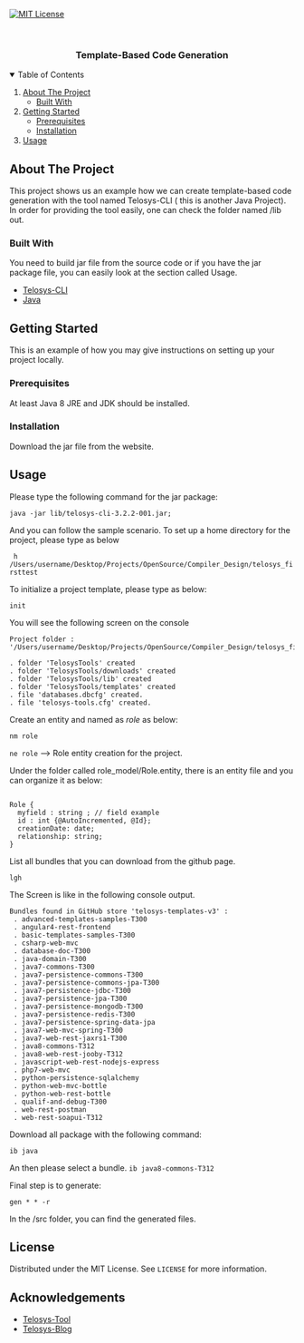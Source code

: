 
<!--
*** Thanks for checking out the Best-README-Template. If you have a suggestion
*** that would make this better, please fork the repo and create a pull request
*** or simply open an issue with the tag "enhancement".
*** Thanks again! Now go create something AMAZING! :D
-->



<!-- PROJECT SHIELDS -->
<!--
*** I'm using markdown "reference style" links for readability.
*** Reference links are enclosed in brackets [ ] instead of parentheses ( ).
*** See the bottom of this document for the declaration of the reference variables
*** for contributors-url, forks-url, etc. This is an optional, concise syntax you may use.
*** https://www.markdownguide.org/basic-syntax/#reference-style-links
-->


<!-- [![Contributors][contributors-shield]][contributors-url] 
[![Forks][forks-shield]][forks-url]
[![Stargazers][stars-shield]][stars-url]
[![Issues][issues-shield]][issues-url] -->
[![MIT License][license-shield]][license-url]
<!-- [![LinkedIn][linkedin-shield]][linkedin-url] -->



<!-- PROJECT LOGO -->
<br />
<!-- <p align="center">
  <a href="https://github.com/othneildrew/Best-README-Template">
    <img src="images/logo.png" alt="Logo" width="80" height="80">
  </a> -->

  <h3 align="center">Template-Based Code Generation</h3>
<!-- 
  <p align="center">
    <br />
    <a href="https://github.com/othneildrew/Best-README-Template"> 
    <br />
    <br />
    <a href="https://github.com/othneildrew/Best-README-Template">View Demo</a>
    ·
    <a href="https://github.com/othneildrew/Best-README-Template/issues">Report Bug</a>
    ·
    <a href="https://github.com/othneildrew/Best-README-Template/issues">Request Feature</a>
  </p>
</p> 
-->

<!-- TABLE OF CONTENTS -->
<details open="open">
  <summary>Table of Contents</summary>
  <ol>
    <li>
      <a href="#about-the-project">About The Project</a>
      <ul>
        <li><a href="#built-with">Built With</a></li>
      </ul>
    </li>
    <li>
      <a href="#getting-started">Getting Started</a>
      <ul>
        <li><a href="#prerequisites">Prerequisites</a></li>
        <li><a href="#installation">Installation</a></li>
      </ul>
    </li>
    <li><a href="#usage">Usage</a></li>
    <!-- <li><a href="#roadmap">Roadmap</a></li>
    <li><a href="#contributing">Contributing</a></li>
    <li><a href="#license">License</a></li>
    <li><a href="#contact">Contact</a></li>
    <li><a href="#acknowledgements">Acknowledgements</a></li> -->
  </ol>
</details>



<!-- ABOUT THE PROJECT -->
## About The Project

<!-- [![Product Name Screen Shot][product-screenshot]](https://example.com) -->

This project shows us an example how we can create template-based code generation with the tool named Telosys-CLI ( this is another Java Project). In order for providing the tool easily, one can check the folder named /lib out.

### Built With

You need to build jar file from the source code or if you have the jar package file, you can easily look at the section called Usage.
* [Telosys-CLI](http://www.telosys.org/download/telosys-cli/)
* [Java](https://www.java.com/en/)


<!-- GETTING STARTED -->
## Getting Started

This is an example of how you may give instructions on setting up your project locally.

### Prerequisites

At least Java 8 JRE and JDK should be installed. 

### Installation
Download the jar file from the website. 

## Usage

Please type the following command for the jar package: 

   ```java -jar lib/telosys-cli-3.2.2-001.jar;```

And you can follow the sample scenario. To set up a home directory for the project, please type as below

``` h /Users/username/Desktop/Projects/OpenSource/Compiler_Design/telosys_firsttest```

To initialize a project template, please type as below: 

```init```

You will see the following screen on the console 

```Project initialization 
Project folder : '/Users/username/Desktop/Projects/OpenSource/Compiler_Design/telosys_firsttest' 

. folder 'TelosysTools' created
. folder 'TelosysTools/downloads' created
. folder 'TelosysTools/lib' created
. folder 'TelosysTools/templates' created
. file 'databases.dbcfg' created. 
. file 'telosys-tools.cfg' created. 
```
Create an entity and named as *role* as below: 

```nm role```

```ne role``` --> Role entity creation for the project.


Under the folder called role_model/Role.entity, there is an entity file and you can organize it as below: 

```// Entity Role

Role {
  myfield : string ; // field example 
  id : int {@AutoIncremented, @Id};
  creationDate: date; 
  relationship: string; 
}
``` 
List all bundles that you can download from the github page. 

```lgh ```

The Screen is like in the following console output. 

```
Bundles found in GitHub store 'telosys-templates-v3' : 
 . advanced-templates-samples-T300
 . angular4-rest-frontend
 . basic-templates-samples-T300
 . csharp-web-mvc
 . database-doc-T300
 . java-domain-T300
 . java7-commons-T300
 . java7-persistence-commons-T300
 . java7-persistence-commons-jpa-T300
 . java7-persistence-jdbc-T300
 . java7-persistence-jpa-T300
 . java7-persistence-mongodb-T300
 . java7-persistence-redis-T300
 . java7-persistence-spring-data-jpa
 . java7-web-mvc-spring-T300
 . java7-web-rest-jaxrs1-T300
 . java8-commons-T312
 . java8-web-rest-jooby-T312
 . javascript-web-rest-nodejs-express
 . php7-web-mvc
 . python-persistence-sqlalchemy
 . python-web-mvc-bottle
 . python-web-rest-bottle
 . qualif-and-debug-T300
 . web-rest-postman
 . web-rest-soapui-T312
```
Download all package with the following command: 

```ib java```

An then please select a bundle. 
```ib java8-commons-T312```

Final step is to generate: 

```gen * * -r```

In the /src folder, you can find the generated files. 

<!--
## Roadmap

See the [open issues](https://github.com/othneildrew/Best-README-Template/issues) for a list of proposed features (and known issues). -->



<!--
## Contributing

Contributions are what make the open source community such an amazing place to be learn, inspire, and create. Any contributions you make are **greatly appreciated**.

1. Fork the Project
2. Create your Feature Branch (`git checkout -b feature/AmazingFeature`)
3. Commit your Changes (`git commit -m 'Add some AmazingFeature'`)
4. Push to the Branch (`git push origin feature/AmazingFeature`)
5. Open a Pull Request
-->


<!-- LICENSE -->
## License

Distributed under the MIT License. See `LICENSE` for more information.


<!-- ACKNOWLEDGEMENTS -->
## Acknowledgements
* [Telosys-Tool](http://www.telosys.org/download/telosys-cli/)
* [Telosys-Blog](https://dzone.com/articles/telosys-a-code-generation-tool-by-laurent-guerin)





<!-- MARKDOWN LINKS & IMAGES -->
<!--
[contributors-shield]: https://img.shields.io/github/contributors/othneildrew/Best-README-Template.svg?style=for-the-badge
[contributors-url]: https://github.com/othneildrew/Best-README-Template/graphs/contributors
[forks-shield]: https://img.shields.io/github/forks/othneildrew/Best-README-Template.svg?style=for-the-badge
[forks-url]: https://github.com/othneildrew/Best-README-Template/network/members
[stars-shield]: https://img.shields.io/github/stars/othneildrew/Best-README-Template.svg?style=for-the-badge
[stars-url]: https://github.com/othneildrew/Best-README-Template/stargazers
[issues-shield]: https://img.shields.io/github/issues/othneildrew/Best-README-Template.svg?style=for-the-badge
[issues-url]: https://github.com/othneildrew/Best-README-Template/issues -->
[license-shield]: https://img.shields.io/github/license/othneildrew/Best-README-Template.svg?style=for-the-badge
[license-url]: https://github.com/zointblackbriar/Java_Examples/blob/master/Template-based-code-generation/LICENCE.txt
<!-- [linkedin-shield]: https://img.shields.io/badge/-LinkedIn-black.svg?style=for-the-badge&logo=linkedin&colorB=555 -->
<!-- [linkedin-url]: https://linkedin.com/in/othneildrew -->
<!-- [product-screenshot]: images/screenshot.png -->


